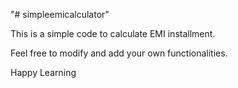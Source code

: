 "# simpleemicalculator" 

This is a simple code to calculate EMI installment.

Feel free to modify and add your own functionalities.

Happy Learning